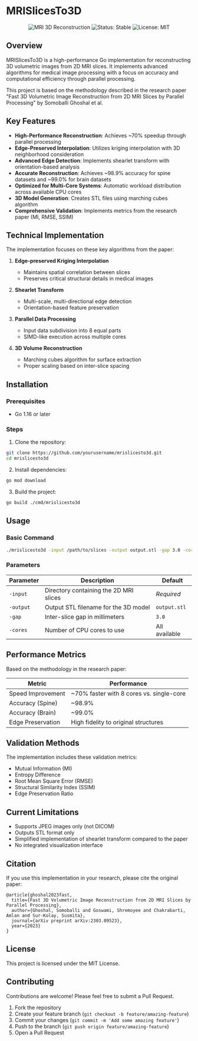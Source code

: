 # MRISlicesTo3D

<p align="center">
  <img src="https://img.shields.io/badge/MRI-3D%20Reconstruction-brightgreen" alt="MRI 3D Reconstruction">
  <img src="https://img.shields.io/badge/Status-Stable-green" alt="Status: Stable">
  <img src="https://img.shields.io/badge/License-MIT-blue" alt="License: MIT">
</p>

## Overview

MRISlicesTo3D is a high-performance Go implementation for reconstructing 3D volumetric images from 2D MRI slices. It implements advanced algorithms for medical image processing with a focus on accuracy and computational efficiency through parallel processing.

This project is based on the methodology described in the research paper "Fast 3D Volumetric Image Reconstruction from 2D MRI Slices by Parallel Processing" by Somoballi Ghoshal et al.

## Key Features

- **High-Performance Reconstruction**: Achieves ~70% speedup through parallel processing
- **Edge-Preserved Interpolation**: Utilizes kriging interpolation with 3D neighborhood consideration
- **Advanced Edge Detection**: Implements shearlet transform with orientation-based analysis
- **Accurate Reconstruction**: Achieves ~98.9% accuracy for spine datasets and ~99.0% for brain datasets
- **Optimized for Multi-Core Systems**: Automatic workload distribution across available CPU cores
- **3D Model Generation**: Creates STL files using marching cubes algorithm
- **Comprehensive Validation**: Implements metrics from the research paper (MI, RMSE, SSIM)

## Technical Implementation

The implementation focuses on these key algorithms from the paper:

1. **Edge-preserved Kriging Interpolation**
   - Maintains spatial correlation between slices
   - Preserves critical structural details in medical images

2. **Shearlet Transform**
   - Multi-scale, multi-directional edge detection
   - Orientation-based feature preservation

3. **Parallel Data Processing**
   - Input data subdivision into 8 equal parts
   - SIMD-like execution across multiple cores

4. **3D Volume Reconstruction**
   - Marching cubes algorithm for surface extraction
   - Proper scaling based on inter-slice spacing

## Installation

### Prerequisites
- Go 1.16 or later

### Steps

1. Clone the repository:
```bash
git clone https://github.com/yourusername/mrislicesto3d.git
cd mrislicesto3d
```

2. Install dependencies:
```bash
go mod download
```

3. Build the project:
```bash
go build ./cmd/mrislicesto3d
```

## Usage

### Basic Command

```bash
./mrislicesto3d -input /path/to/slices -output output.stl -gap 3.0 -cores 8
```

### Parameters

| Parameter | Description | Default |
|-----------|-------------|---------|
| `-input`  | Directory containing the 2D MRI slices | *Required* |
| `-output` | Output STL filename for the 3D model | `output.stl` |
| `-gap`    | Inter-slice gap in millimeters | `3.0` |
| `-cores`  | Number of CPU cores to use | All available |

## Performance Metrics

Based on the methodology in the research paper:

| Metric | Performance |
|--------|-------------|
| Speed Improvement | ~70% faster with 8 cores vs. single-core |
| Accuracy (Spine) | ~98.9% |
| Accuracy (Brain) | ~99.0% |
| Edge Preservation | High fidelity to original structures |

## Validation Methods

The implementation includes these validation metrics:

- Mutual Information (MI)
- Entropy Difference
- Root Mean Square Error (RMSE)
- Structural Similarity Index (SSIM)
- Edge Preservation Ratio

## Current Limitations

- Supports JPEG images only (not DICOM)
- Outputs STL format only
- Simplified implementation of shearlet transform compared to the paper
- No integrated visualization interface

## Citation

If you use this implementation in your research, please cite the original paper:

```
@article{ghoshal2023fast,
  title={Fast 3D Volumetric Image Reconstruction from 2D MRI Slices by Parallel Processing},
  author={Ghoshal, Somoballi and Goswami, Shremoyee and Chakrabarti, Amlan and Sur-Kolay, Susmita},
  journal={arXiv preprint arXiv:2303.09523},
  year={2023}
}
```

## License

This project is licensed under the MIT License.

## Contributing

Contributions are welcome! Please feel free to submit a Pull Request.

1. Fork the repository
2. Create your feature branch (`git checkout -b feature/amazing-feature`)
3. Commit your changes (`git commit -m 'Add some amazing feature'`)
4. Push to the branch (`git push origin feature/amazing-feature`)
5. Open a Pull Request 